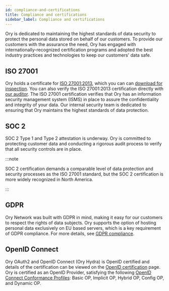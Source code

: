 ```yaml
---
id: compliance-and-certifications
title: Compliance and certifications
sidebar_label: Compliance and certifications
---
```


Ory is dedicated to maintaining the highest standards of data security to protect the personal data stored on behalf of our
customers. To provide our customers with the assurance the need, Ory has engaged with internationally-recognized certification
programs and adopted the best industry practices and technologies to keep our customers' data safe.

## ISO 27001

Ory holds a certificate for [ISO 27001:2013](https://www.iso.org/standard/27001), which you can can
[download for inspection](https://www.ory.sh/resources/iso27001/OryCorp-ISO27001-Certificate-of-Registration.pdf). You can also
verify the ISO 27001:2013 certification directly with [our auditor](https://barrcertifications.com/certificate-directory/). The
ISO 27001 certification verifies that Ory has an information security management system (ISMS) in place to assure the
confidentiality and integrity of your data. Our internal security team is dedicated to ensuring that Ory maintains the highest
standards of data protection.

## SOC 2

SOC 2 Type 1 and Type 2 attestation is underway. Ory is committed to protecting customer data and conducting a rigorous audit
process to verify that all security controls are in place.

:::note

SOC 2 certification demands a comparable level of data protection and security processes as the ISO 27001 standard, but the SOC 2
certification is more widely recognized in North America.

:::

## GDPR

Ory Network was built with GDPR in mind, making it easy for our customers to respect the rights of data subjects. Ory supports the
option of hosting personal data exclusively on EU based servers, which is a key requirement of GDPR compliance. For more details,
see [GDPR compliance](./gdpr.md).

## OpenID Connect

Ory OAuth2 and OpenID Connect (Ory Hydra) is OpenID certified and details of the certification can be viewed on the
[OpenID certification](https://openid.net/certification/) page. Ory is certified as an OpenID Provider, satisfying the following
[OpenID Connect Conformance Profiles](https://openid.net/wordpress-content/uploads/2018/06/OpenID-Connect-Conformance-Profiles.pdf):
Basic OP, Implicit OP, Hybrid OP, Config OP, and Dynamic OP.
